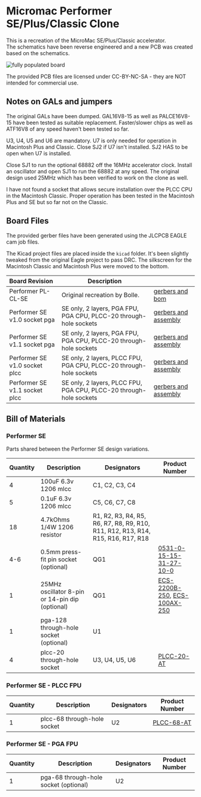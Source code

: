 # Micromac Performer SE/Plus/Classic Clone

This is a recreation of the MicroMac SE/Plus/Classic accelerator.  
The schematics have been reverse engineered and a new PCB was created based on the schematics.

![fully populated board](Performer_populated.jpg)

The provided PCB files are licensed under CC-BY-NC-SA - they are NOT intended for commercial use.  

  

## Notes on GALs and jumpers

The original GALs have been dumped. GAL16V8-15 as well as PALCE16V8-15 have been tested as suitable replacement.
Faster/slower chips as well as ATF16V8 of any speed haven't been tested so far.

U3, U4, U5 and U6 are mandatory. U7 is only needed for operation in Macintosh Plus and Classic.
Close SJ2 if U7 isn't installed. SJ2 HAS to be open when U7 is installed.

Close SJ1 to run the optional 68882 off the 16MHz accelerator clock.
Install an oscillator and open SJ1 to run the 68882 at any speed.
The original design used 25MHz which has been verified to work on the clone as well.

I have not found a socket that allows secure installation over the PLCC CPU in the Macintosh Classic.
Proper operation has been tested in the Macintosh Plus and SE but so far not on the Classic.



## Board Files

The provided gerber files have been generated using the JLCPCB EAGLE cam job files.  

The Kicad project files are placed inside the `kicad` folder. It's been slightly tweaked from the original Eagle project to pass DRC. The silkscreen for the Macintosh Classic and Macintosh Plus were moved to the bottom.

| Board Revision                | Description                                                  |                                                              |
| :---------------------------- | ------------------------------------------------------------ | ------------------------------------------------------------ |
| Performer PL-CL-SE            | Original recreation by Bolle.                                | [gerbers and bom](production/Performer_PL-CL-SE.zip)         |
| Performer SE v1.0 socket pga  | SE only, 2 layers, PGA FPU, PGA CPU, PLCC-20 through-hole sockets | [gerbers and assembly](production/Performer-SE_v1.0_socket-pga.zip) |
| Performer SE v1.1 socket pga  | SE only, 2 layers, PGA FPU, PGA CPU, PLCC-20 through-hole sockets | [gerbers and assembly](production/Performer-SE_v1.1_socket-pga.zip) |
| Performer SE v1.0 socket plcc | SE only, 2 layers, PLCC FPU, PGA CPU, PLCC-20 through-hole sockets | [gerbers and assembly](production/Performer-SE_v1.0_socket-plcc.zip) |
| Performer SE v1.1 socket plcc | SE only, 2 layers, PLCC FPU, PGA CPU, PLCC-20 through-hole sockets | [gerbers and assembly](production/Performer-SE_v1.1_socket-plcc.zip) |



## Bill of Materials

### Performer SE

Parts shared between the Performer SE design variations.

| Quantity | Description                                     | Designators                                                  | Product Number                                               |
| :------- | ----------------------------------------------- | ------------------------------------------------------------ | ------------------------------------------------------------ |
| 4        | 100uF 6.3v 1206 mlcc                            | C1, C2, C3, C4                                               |                                                              |
| 5        | 0.1uF 6.3v 1206 mlcc                            | C5, C6, C7, C8                                               |                                                              |
| 18       | 4.7kOhms 1/4W 1206 resistor                     | R1, R2, R3, R4, R5, R6, R7, R8, R9, R10, R11, R12, R13, R14, R15, R16, R17, R18 |                                                              |
| 4-6      | 0.5mm press-fit pin socket (optional)           | QG1                                                          | [0531-0-15-15-31-27-10-0](docs/datasheets/Mill-Max_0531-0-15-15-31-27-10-0.pdf) |
| 1        | 25MHz oscillator 8-pin or 14-pin dip (optional) | QG1                                                          | [ECS-2200B-250](docs/datasheets/ECS_ECS-2200B-250.pdf), [ECS-100AX-250](docs/datasheets/ECS_ECS-100AX-250.pdf) |
| 1        | pga-128 through-hole socket (optional)          | U1                                                           |                                                              |
| 4        | plcc-20 through-hole socket                     | U3, U4, U5, U6                                               | [PLCC-20-AT](docs/datasheets/Adam-Tech_PLCC-20-AT.pdf)       |

### Performer SE - PLCC FPU

| Quantity | Description                 | Designators | Product Number                                         |
| :------- | --------------------------- | ----------- | ------------------------------------------------------ |
| 1        | plcc-68 through-hole socket | U2          | [PLCC-68-AT](docs/datasheets/Adam-Tech_PLCC-68-AT.pdf) |

### Performer SE - PGA FPU

| Quantity | Description                           | Designators | Product Number |
| :------- | ------------------------------------- | ----------- | -------------- |
| 1        | pga-68 through-hole socket (optional) | U2          |                |

